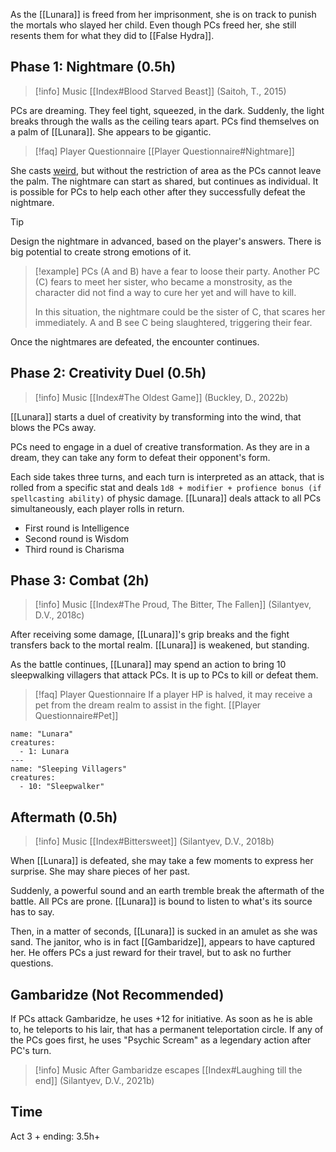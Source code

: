 As the [[Lunara]] is freed from her imprisonment, she is on track to punish the mortals who slayed her child. Even though PCs freed her, she still resents them for what they did to [[False Hydra]].
## Phase 1: Nightmare (0.5h)
> [!info] Music
> [[Index#Blood Starved Beast]] (Saitoh, T., 2015)

PCs are dreaming. They feel tight, squeezed, in the dark. Suddenly, the light breaks through the walls as the ceiling tears apart. PCs find themselves on a palm of [[Lunara]]. She appears to be gigantic.

> [!faq] Player Questionnaire
> [[Player Questionnaire#Nightmare]]

She casts [weird](https://www.dndbeyond.com/spells/weird), but without the restriction of area as the PCs cannot leave the palm. The nightmare can start as shared, but continues as individual. It is possible for PCs to help each other after they successfully defeat the nightmare.

> [!tip]
> Design the nightmare in advanced, based on the player's answers. There is big potential to create strong emotions of it.
> > [!example]
> > PCs (A and B) have a fear to loose their party. Another PC (C) fears to meet her sister, who became a monstrosity, as the character did not find a way to cure her yet and will have to kill. 
> > 
> > In this situation, the nightmare could be the sister of C, that scares her immediately. A and B see C being slaughtered, triggering their fear.

Once the nightmares are defeated, the encounter continues.
## Phase 2: Creativity Duel (0.5h)
> [!info] Music
> [[Index#The Oldest Game]] (Buckley, D., 2022b)

[[Lunara]] starts a duel of creativity by transforming into the wind, that blows the PCs away.

PCs need to engage in a duel of creative transformation. As they are in a dream, they can take any form to defeat their opponent's form.

Each side takes three turns, and each turn is interpreted as an attack, that is rolled from a specific stat and deals `1d8 + modifier + profience bonus (if spellcasting ability)` of physic damage. [[Lunara]] deals attack to all PCs simultaneously, each player rolls in return. 
- First round is Intelligence
- Second round is Wisdom
- Third round is Charisma
## Phase 3: Combat (2h)
> [!info] Music
> [[Index#The Proud, The Bitter, The Fallen]] (Silantyev, D.V., 2018c)

After receiving some damage, [[Lunara]]'s grip breaks and the fight transfers back to the mortal realm. [[Lunara]] is weakened, but standing.

As the battle continues, [[Lunara]] may spend an action to bring 10 sleepwalking villagers that attack PCs. It is up to PCs to kill or defeat them.

> [!faq] Player Questionnaire
> If a player HP is halved, it may receive a pet from the dream realm to assist in the fight.
> [[Player Questionnaire#Pet]]

```encounter-table
name: "Lunara"
creatures:
  - 1: Lunara
---
name: "Sleeping Villagers"
creatures:
  - 10: "Sleepwalker"
```

## Aftermath (0.5h)
> [!info] Music
> [[Index#Bittersweet]] (Silantyev, D.V., 2018b)

When [[Lunara]] is defeated, she may take a few moments to express her surprise. She may share pieces of her past.

Suddenly, a powerful sound and an earth tremble break the aftermath of the battle. All PCs are prone. [[Lunara]] is bound to listen to what's its source has to say.

Then, in a matter of seconds, [[Lunara]] is sucked in an amulet as she was sand. The janitor, who is in fact [[Gambaridze]], appears to have captured her. He offers PCs a just reward for their travel, but to ask no further questions.
## Gambaridze (Not Recommended)
If PCs attack Gambaridze, he uses +12 for initiative. As soon as he is able to, he teleports to his lair, that has a permanent teleportation circle. If any of the PCs goes first, he uses "Psychic Scream" as a legendary action after PC's turn.
> [!info] Music
> After Gambaridze escapes
> [[Index#Laughing till the end]] (Silantyev, D.V., 2021b)

## Time
Act 3 + ending: 3.5h+